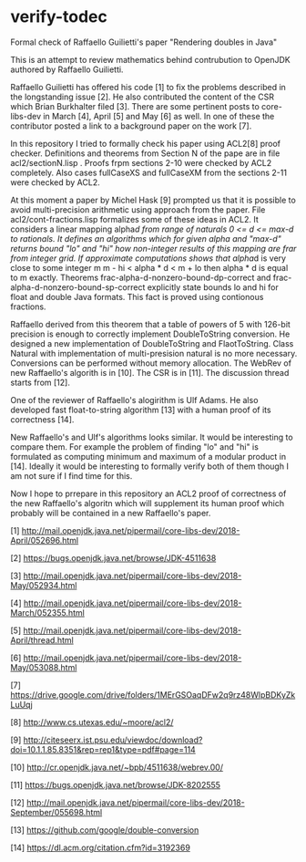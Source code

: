 # verify-todec
Formal check of Raffaello Guilietti's paper "Rendering doubles in Java"

This is an attempt to review mathematics behind contrubution to OpenJDK authored by Raffaello Guilietti.

Raffaello Guilietti has offered his code [1] to fix the problems described in the longstanding issue [2].
He also contributed the content of the CSR which Brian Burkhalter filed [3].
There are some pertinent posts to core-libs-dev in March [4], April [5] and May [6] as well.
In one of these the contributor posted a link to a background paper on the work [7].

In this repository I tried to formally check his paper using ACL2[8] proof checker.
Definitions and theorems from Section N of the pape are in file acl2/sectionN.lisp .
Proofs frpm sections 2-10 were checked by ACL2 completely.
Also cases fullCaseXS and fullCaseXM from the sections 2-11 were checked by ACL2.

At this moment a paper by Michel Hask [9] prompted us that it is possible to avoid multi-precision arithmetic
using approach from the paper. File acl2/cont-fractions.lisp formalizes some of these ideas in ACL2.
It considers a linear mapping alpha*d from range of naturals 0 <= d <= max-d to rationals.
It defines an algorithms which for given alpha and "max-d" returns bound "lo" and "hi"
how non-integer results of this mapping are frar from integer grid.
If approximate computations shows that alpha*d is very close to some integer m
m - hi < alpha * d < m + lo
then alpha * d is equal to m exactly.
Theorems frac-alpha-d-nonzero-bound-dp-correct and frac-alpha-d-nonzero-bound-sp-correct explicitly
state bounds lo and hi for float and double Java formats.
This fact is proved using contionous fractions.

Raffaello derived from this theorem that a table of powers of 5 with 126-bit precision is enough
to correctly implement DoubleToString conversion.
He designed a new implementation of DoubleToString and FlaotToString.
Class Natural with implementation of multi-presision natural is no more necessary. Conversions can be performed without memory allocation.
The WebRev of new Raffaello's algorith is in [10]. The CSR is in [11]. The discussion thread starts from [12].

One of the reviewer of Raffaello's alogirithm is Ulf Adams. He also developed fast float-to-string algorithm [13] with
a human proof of its correctness [14].

New Raffaello's and Ulf's algorithms looks similar. It would be interesting to compare them.
For example the problem of finding "lo" and "hi" is formulated as computing minimum and maximum of a modular product in [14].
Ideally it would be interesting to formally verify both of them though I am not sure if I find time for this.

Now I hope to prrepare in this repository an ACL2 proof of correctness of the new Raffaello's algoritn
which will supplement its human proof which probably will be contained in a new Raffaello's paper.


[1] http://mail.openjdk.java.net/pipermail/core-libs-dev/2018-April/052696.html

[2] https://bugs.openjdk.java.net/browse/JDK-4511638

[3] http://mail.openjdk.java.net/pipermail/core-libs-dev/2018-May/052934.html

[4] http://mail.openjdk.java.net/pipermail/core-libs-dev/2018-March/052355.html

[5] http://mail.openjdk.java.net/pipermail/core-libs-dev/2018-April/thread.html

[6] http://mail.openjdk.java.net/pipermail/core-libs-dev/2018-May/053088.html

[7] https://drive.google.com/drive/folders/1MErGSOaqDFw2q9rz48WlpBDKyZkLuUqj

[8] http://www.cs.utexas.edu/~moore/acl2/

[9] http://citeseerx.ist.psu.edu/viewdoc/download?doi=10.1.1.85.8351&rep=rep1&type=pdf#page=114

[10] http://cr.openjdk.java.net/~bpb/4511638/webrev.00/

[11] https://bugs.openjdk.java.net/browse/JDK-8202555

[12] http://mail.openjdk.java.net/pipermail/core-libs-dev/2018-September/055698.html

[13] https://github.com/google/double-conversion

[14] https://dl.acm.org/citation.cfm?id=3192369